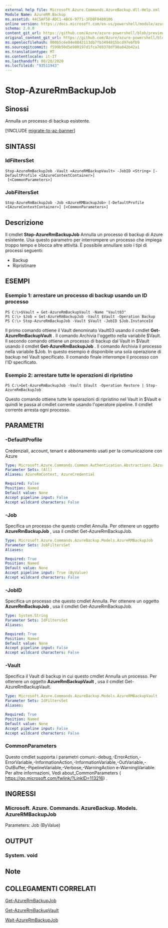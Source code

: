 ```yaml
---
external help file: Microsoft.Azure.Commands.AzureBackup.dll-Help.xml
Module Name: AzureRM.Backup
ms.assetid: 44C5AF58-ADC1-4BC6-9771-3FD8F0480106
online version: https://docs.microsoft.com/en-us/powershell/module/azurerm.backup/stop-azurermbackupjob
schema: 2.0.0
content_git_url: https://github.com/Azure/azure-powershell/blob/preview/src/ResourceManager/AzureBackup/Commands.AzureBackup/help/Stop-AzureRmBackupJob.md
original_content_git_url: https://github.com/Azure/azure-powershell/blob/preview/src/ResourceManager/AzureBackup/Commands.AzureBackup/help/Stop-AzureRmBackupJob.md
ms.openlocfilehash: 800b5c6e04e0842113db7fb3494815bcd97ebfb9
ms.sourcegitcommit: f599b50d5e980197d1fca769378df90a842b42a1
ms.translationtype: MT
ms.contentlocale: it-IT
ms.lasthandoff: 08/20/2020
ms.locfileid: "93511943"
---
```

# Stop-AzureRmBackupJob

## Sinossi
Annulla un processo di backup esistente.

[!INCLUDE [migrate-to-az-banner](../../includes/migrate-to-az-banner.md)]

## SINTASSI

### IdFiltersSet
```
Stop-AzureRmBackupJob -Vault <AzureRMBackupVault> -JobID <String> [-DefaultProfile <IAzureContextContainer>]
 [<CommonParameters>]
```

### JobFiltersSet
```
Stop-AzureRmBackupJob -Job <AzureRMBackupJob> [-DefaultProfile <IAzureContextContainer>] [<CommonParameters>]
```

## Descrizione
Il cmdlet **Stop-AzureRmBackupJob** Annulla un processo di backup di Azure esistente.
Usa questo parametro per interrompere un processo che impiega troppo tempo e blocca altre attività.
È possibile annullare solo i tipi di processi seguenti: 
- Backup
- Ripristinare

## ESEMPI

### Esempio 1: arrestare un processo di backup usando un ID processo
```
PS C:\>$Vault = Get-AzureRmBackupVault -Name "Vault03" 
PS C:\> $Job = Get-AzureRmBackupJob -Vault $Vault -Operation Backup
PS C:\> Stop-AzureRmBackupJob -Vault $Vault -JobID $Job.InstanceId
```

Il primo comando ottiene il Vault denominato Vault03 usando il cmdlet **Get-AzureRmBackupVault** .
Il comando Archivia l'oggetto nella variabile $Vault.
Il secondo comando ottiene un processo di backup dal Vault in $Vault usando il cmdlet **Get-AzureRmBackupJob** .
Il comando Archivia il processo nella variabile $Job.
In questo esempio è disponibile una sola operazione di backup nel Vault specificato.
Il comando finale interrompe il processo con l'ID specificato.

### Esempio 2: arrestare tutte le operazioni di ripristino
```
PS C:\>Get-AzureRmBackupJob -Vault $Vault -Operation Restore | Stop-AzureRmBackupJob
```

Questo comando ottiene tutte le operazioni di ripristino nel Vault in $Vault e quindi le passa al cmdlet corrente usando l'operatore pipeline.
Il cmdlet corrente arresta ogni processo.

## PARAMETRI

### -DefaultProfile
Credenziali, account, tenant e abbonamento usati per la comunicazione con Azure

```yaml
Type: Microsoft.Azure.Commands.Common.Authentication.Abstractions.IAzureContextContainer
Parameter Sets: (All)
Aliases: AzureRmContext, AzureCredential

Required: False
Position: Named
Default value: None
Accept pipeline input: False
Accept wildcard characters: False
```

### -Job
Specifica un processo che questo cmdlet Annulla.
Per ottenere un oggetto **AzureRmBackupJob** , usa il cmdlet Get-AzureRmBackupJob.

```yaml
Type: Microsoft.Azure.Commands.AzureBackup.Models.AzureRMBackupJob
Parameter Sets: JobFiltersSet
Aliases:

Required: True
Position: Named
Default value: None
Accept pipeline input: True (ByValue)
Accept wildcard characters: False
```

### -JobID
Specifica un processo che questo cmdlet Annulla.
Per ottenere un oggetto **AzureRmBackupJob** , usa il cmdlet Get-AzureRmBackupJob.

```yaml
Type: System.String
Parameter Sets: IdFiltersSet
Aliases:

Required: True
Position: Named
Default value: None
Accept pipeline input: False
Accept wildcard characters: False
```

### -Vault
Specifica il Vault di backup in cui questo cmdlet Annulla un processo.
Per ottenere un oggetto **AzureRmBackupVault** , usa il cmdlet Get-AzureRmBackupVault.

```yaml
Type: Microsoft.Azure.Commands.AzureBackup.Models.AzureRMBackupVault
Parameter Sets: IdFiltersSet
Aliases:

Required: True
Position: Named
Default value: None
Accept pipeline input: False
Accept wildcard characters: False
```

### CommonParameters
Questo cmdlet supporta i parametri comuni:-debug,-ErrorAction,-ErrorVariable,-InformationAction,-InformationVariable,-OutVariable,-OutBuffer,-PipelineVariable,-Verbose,-WarningAction e-WarningVariable. Per altre informazioni, Vedi about_CommonParameters ( https://go.microsoft.com/fwlink/?LinkID=113216) .

## INGRESSI

### Microsoft. Azure. Commands. AzureBackup. Models. AzureRMBackupJob
Parameters: Job (ByValue)

## OUTPUT

### System. void

## Note

## COLLEGAMENTI CORRELATI

[Get-AzureRmBackupJob](./Get-AzureRmBackupJob.md)

[Get-AzureRmBackupVault](./Get-AzureRmBackupVault.md)

[Wait-AzureRmBackupJob](./Wait-AzureRmBackupJob.md)


